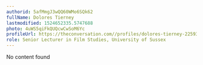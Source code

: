 ```yaml
---
authorid: 5afMmgJ3wQQ60WMo6SQk62
fullName: Dolores Tierney
lastmodified: 1524652335.5747688
photo: 4uWS5qiFkQUQcwCwSoM6Yc
profileUrl: https://theconversation.com//profiles/dolores-tierney-225930
role: Senior Lecturer in Film Studies, University of Sussex
---
```

No content found